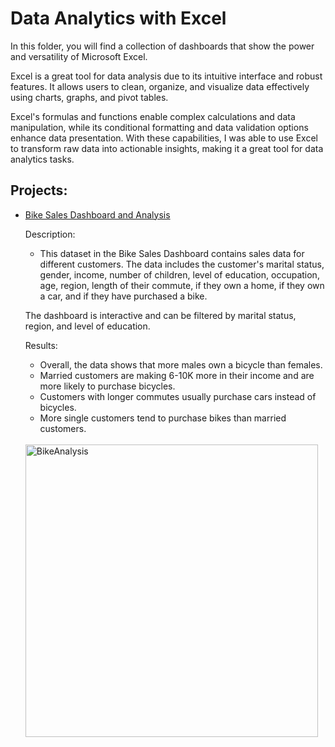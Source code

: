 # Data Analytics with Excel

In this folder, you will find a collection of dashboards that show the power and versatility of Microsoft Excel. 

Excel is a great tool for data analysis due to its intuitive interface and robust features. It allows users to clean, organize, and visualize data effectively using charts, graphs, and pivot tables. 

Excel's formulas and functions enable complex calculations and data manipulation, while its conditional formatting and data validation options enhance data presentation. With these capabilities, I was able to use Excel to transform raw data into actionable insights, making it a great tool for data analytics tasks.


## Projects:

* [Bike Sales Dashboard and Analysis](https://github.com/maryanastef/portfolio/blob/main/Excel/Bike_Sales_Dashboard.xlsx)

  Description: 
  * This dataset in the Bike Sales Dashboard contains sales data for different customers. The data includes the customer's marital status, gender, income, number of children, level of education, occupation, age, region, length of their commute, if they own a home, if they own a car, and if they have purchased a bike. 

  The dashboard is interactive and can be filtered by marital status, region, and level of education. 

  Results:
   * Overall, the data shows that more males own a bicycle than females. 
   * Married customers are making 6-10K more in their income and are more likely to purchase bicycles. 
   * Customers with longer commutes usually purchase cars instead of bicycles.
   * More single customers tend to purchase bikes than married customers.
    <br>

    <img width="468" alt="BikeAnalysis" src="https://github.com/maryanastef/portfolio/assets/90362903/4b54ccb6-3a65-4f8c-83f3-9dfdcb8f43b7">
